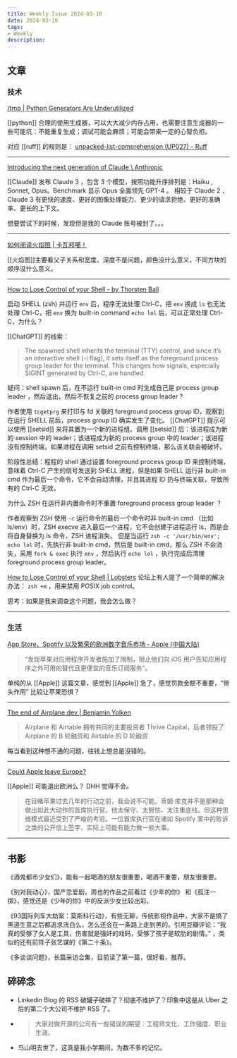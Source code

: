 ```yaml
---
title: Weekly Issue 2024-03-10
date: 2024-03-10
tags:
- Weekly
description:  
---
```



## 文章

### 技术

[/tmp | Python Generators Are Underutilized](https://www.slashtmp.io/posts/generators/)

[[python]] 合理的使用生成器，可以大大减少内存占用，也需要注意生成器的一些可能坑：不能重复生成；调试可能会麻烦；可能会带来一定的心智负担。

对应 [[ruff]] 的规则是： [unpacked-list-comprehension (UP027) - Ruff](https://docs.astral.sh/ruff/rules/unpacked-list-comprehension/)

---

[Introducing the next generation of Claude \\ Anthropic](https://www.anthropic.com/news/claude-3-family)

[[Claude]] 发布 Claude 3 ，包含 3 个模型，按照功能升序排列是：Haiku , Sonnet, Opus。Benchmark 显示 Opus 全面领先 GPT-4 。
相较于 Claude 2 ，Claude 3 有更快的速度、更好的图像处理能力、更少的请求拒绝、更好的准确率、更长的上下文。

想要尝试下的时候，发现但是我的 Claude 账号被封了。。。 

---

[如何阅读火焰图 | 卡瓦邦噶！](https://www.kawabangga.com/posts/5861)

[[火焰图]]主要看父子关系和宽度。深度不是问题，颜色没什么意义，不同方块的顺序没什么意义。

---

[How to Lose Control of your Shell - by Thorsten Ball](https://registerspill.thorstenball.com/p/how-to-lose-control-of-your-shell)

启动 SHELL (zsh) 并运行 `env` 后，程序无法处理 Ctrl-C，把 `env` 换成 `ls` 也无法处理 Ctrl-C，把 ` env ` 换为 built-in command ` echo lol ` 后，可以正常处理 Ctrl-C，为什么？

[[ChatGPT]] 的线索：

> The spawned shell inherits the terminal (TTY) control, and since it’s an interactive shell (-i flag), it sets itself as the foreground process group leader for the terminal. This changes how signals, especially SIGINT generated by Ctrl-C, are handled.

疑问：shell spawn 后，在不运行 built-in cmd 时生成自己是 process group leader ，然后退出，然后不恢复之前的 process group leader ?

作者使用 `tcgetprg` 来打印与 fd 关联的 foreground process group ID，观察到在运行 SHELL 前后，process group ID 确实发生了变化。
[[ChatGPT]] 提示可以使用 [[setsid]] 来将其置为一个新的进程组。调用 [[setsid]] 后：该进程成为新的 session 中的 leader；该进程成为新的 process group 中的 leader；该进程没有控制终端，如果进程在调用 setsid 之前有控制终端，那么该关联会被破坏。

阶段性总结：程程的 shell 通过设置 foreground process group ID 来控制终端，意味着 Ctrl-C 产生的信号发送到 SHELL 进程，但是如果 SHELL 运行非 built-in cmd 作为最后一个命令，它不会自动清理，并且其进程 ID 扔与终端关联，导致所有的 Ctrl-C 无效。

为什么 ZSH 在运行非内置命令时不重置 foreground process group leader ？

作者观察到 ZSH 使用 `-c` 运行命令的最后一个命令时非 built-in cmd （比如 ls/env）时，ZSH execve 进入最后一个进程，它不会创建子进程运行 ls，而是会将自身替换为 ls 命令，ZSH 进程消失。
但是当运行 `zsh -c '/usr/bin/env'; echo lol` 时，先执行非 built-in cmd，然后是 built-in cmd，那么 ZSH 不会消失，采用 `fork & exec` 执行 `env` ，然后执行 `echo lol` ，执行完成后清理 foreground process group leader。

[How to Lose Control of your Shell | Lobsters](https://lobste.rs/s/hru0ib/how_lose_control_your_shell)
论坛上有人提了一个简单的解决办法： `zsh +m` ，用来禁用 POSIX job control。

思考：如果是我来调查这个问题，我会怎么做？

---



### 生活

[App Store、Spotify 以及繁荣的欧洲数字音乐市场 - Apple (中国大陆)](https://www.apple.com.cn/newsroom/2024/03/the-app-store-spotify-and-europes-thriving-digital-music-market/)

>“发现苹果对应用程序开发者施加了限制，阻止他们向 iOS 用户告知应用程序之外可用的替代且更便宜的音乐订阅服务”。

单纯的从 [[Apple]] 这篇文章，感觉到 [[Apple]] 急了，感觉罚款金额不重要，“带头作用” 比较让苹果恐惧？

---

[The end of Airplane.dev | Benjamin Yolken](https://yolken.net/blog/end-of-airplanedev)

>Airplane 和 Airtable 拥有共同的主要投资者 Thrive Capital，后者领投了 Airplane 的 B 轮融资和 Airtable 的 D 轮融资

每当看到这种想不通的问题，往钱上想总是没错的。

---

[Could Apple leave Europe?](https://world.hey.com/dhh/could-apple-leave-europe-76441933)

[[Apple]] 可能退出欧洲么？ DHH 觉得不会。

>在目睹苹果过去几年的行动之前，我会说不可能。蒂姆·库克并不是那种会做出如此大动作的首席执行官。他太保守、太胆怯、太注重底线。但这种思维模式最近受到了严峻的考验。一位首席执行官在诸如 Spotify 案中的败诉之类的公开信上签字，实际上可能有能力做一些大事。

---



## 书影


《酒鬼都市少女们》，能有一起喝酒的朋友很重要，喝酒不重要，朋友很重要。

《别对我动心》，国产恋爱剧，周也的作品之前看过《少年的你》 和《孤注一掷》，感觉还是《少年的你》中的反派少女比较出彩。

《93国际列车大劫案：莫斯科行动》，有些无聊，传统影视作品中，大家不是搞了黑道生意之后都追求洗白么，怎么还会在一条路上走到黑的。引用豆瓣评论：“我真的受够了女人是工具，伤害就是强奸的戏码，受够了孩子是软肋的剧情。” ，类似的还有前阵子张艺谋的《第二十条》。

《多谈谈问题》，长篇采访合集，目前读了第一篇，很好看，推荐。


## 碎碎念

* Linkedin Blog 的 RSS 破罐子破摔了？彻底不维护了？印象中这是从 Uber 之后的第二个大公司不维护 RSS 了。
* >大家对做开源的公司有一些错误的期望：工程师文化、工作强度、职业生涯。
* 鸟山明去世了，这真是我小学期间，为数不多的记忆。



